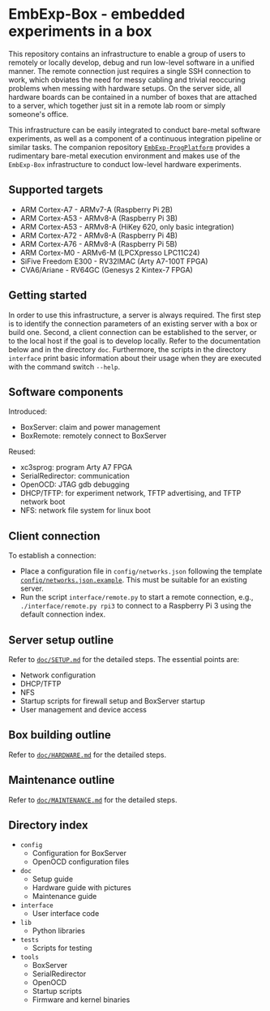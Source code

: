 # EmbExp-Box - embedded experiments in a box
This repository contains an infrastructure to enable a group of users to remotely or locally develop, debug and run low-level software in a unified manner.
The remote connection just requires a single SSH connection to work, which obviates the need for messy cabling and trivial reoccuring problems when messing with hardware setups.
On the server side, all hardware boards can be contained in a number of boxes that are attached to a server, which together just sit in a remote lab room or simply someone's office.

This infrastructure can be easily integrated to conduct bare-metal software experiments, as well as a component of a continuous integration pipeline or similar tasks.
The companion repository [`EmbExp-ProgPlatform`](https://github.com/kth-step/EmbExp-ProgPlatform) provides a rudimentary bare-metal execution environment and makes use of the `EmbExp-Box` infrastructure to conduct low-level hardware experiments.


## Supported targets
- ARM Cortex-A7 - ARMv7-A (Raspberry Pi 2B)
- ARM Cortex-A53 - ARMv8-A (Raspberry Pi 3B)
- ARM Cortex-A53 - ARMv8-A (HiKey 620, only basic integration)
- ARM Cortex-A72 - ARMv8-A (Raspberry Pi 4B)
- ARM Cortex-A76 - ARMv8-A (Raspberry Pi 5B)
- ARM Cortex-M0 - ARMv6-M (LPCXpresso LPC11C24)
- SiFive Freedom E300 - RV32IMAC (Arty A7-100T FPGA)
- CVA6/Ariane - RV64GC (Genesys 2 Kintex-7 FPGA)


## Getting started
In order to use this infrastructure, a server is always required.
The first step is to identify the connection parameters of an existing server with a box or build one.
Second, a client connection can be established to the server, or to the local host if the goal is to develop locally.
Refer to the documentation below and in the directory `doc`.
Furthermore, the scripts in the directory `interface` print basic information about their usage when they are executed with the command switch `--help`.


## Software components
Introduced:
- BoxServer: claim and power management
- BoxRemote: remotely connect to BoxServer

Reused:
- xc3sprog: program Arty A7 FPGA
- SerialRedirector: communication
- OpenOCD: JTAG gdb debugging
- DHCP/TFTP: for experiment network, TFTP advertising, and TFTP network boot
- NFS: network file system for linux boot


## Client connection
To establish a connection:
- Place a configuration file in `config/networks.json` following the template [`config/networks.json.example`](config/networks.json.example). This must be suitable for an existing server.
- Run the script `interface/remote.py` to start a remote connection, e.g., `./interface/remote.py rpi3` to connect to a Raspberry Pi 3 using the default connection index.


## Server setup outline
Refer to [`doc/SETUP.md`](doc/SETUP.md) for the detailed steps. The essential points are:
- Network configuration
- DHCP/TFTP
- NFS
- Startup scripts for firewall setup and BoxServer startup
- User management and device access


## Box building outline
Refer to [`doc/HARDWARE.md`](doc/HARDWARE.md) for the detailed steps.


## Maintenance outline
Refer to [`doc/MAINTENANCE.md`](doc/MAINTENANCE.md) for the detailed steps.


## Directory index
- `config`
  - Configuration for BoxServer
  - OpenOCD configuration files
- `doc`
  - Setup guide
  - Hardware guide with pictures
  - Maintenance guide
- `interface`
  - User interface code
- `lib`
  - Python libraries
- `tests`
  - Scripts for testing
- `tools`
  - BoxServer
  - SerialRedirector
  - OpenOCD
  - Startup scripts
  - Firmware and kernel binaries



